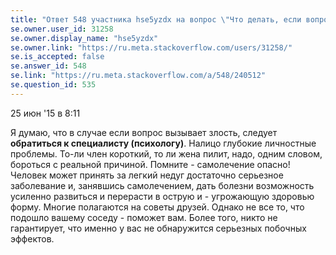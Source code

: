 ```yaml
---
title: "Ответ 548 участника hse5yzdx на вопрос \"Что делать, если вопрос вызывает злость?\""
se.owner.user_id: 31258
se.owner.display_name: "hse5yzdx"
se.owner.link: "https://ru.meta.stackoverflow.com/users/31258/"
se.is_accepted: false
se.answer_id: 548
se.link: "https://ru.meta.stackoverflow.com/a/548/240512"
se.question_id: 535
---
```


25 июн '15 в 8:11

Я думаю, что в случае если вопрос вызывает злость, следует **обратиться к специалисту (психологу)**. Налицо глубокие личностные проблемы. То-ли член короткий, то ли жена пилит, надо, одним словом, бороться с реальной причиной. Помните - самолечение опасно! Человек может принять за легкий недуг достаточно серьезное заболевание и, занявшись самолечением, дать болезни возможность усиленно развиться и перерасти в острую и - угрожающую здоровью форму. Многие полагаются на советы друзей. Однако не все то, что подошло вашему соседу - поможет вам. Более того, никто не гарантирует, что именно у вас не обнаружится серьезных побочных эффектов.
